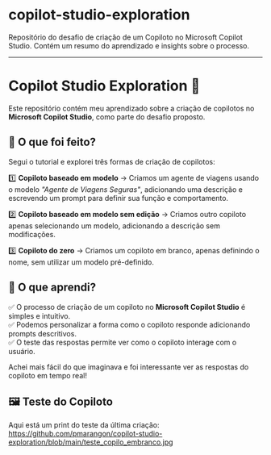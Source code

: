 # copilot-studio-exploration
Repositório do desafio de criação de um Copiloto no Microsoft Copilot Studio. Contém um resumo do aprendizado e insights sobre o processo.


---  

# Copilot Studio Exploration 🚀  

Este repositório contém meu aprendizado sobre a criação de copilotos no **Microsoft Copilot Studio**, como parte do desafio proposto.  

## 📌 O que foi feito?  
Segui o tutorial e explorei três formas de criação de copilotos:  

1️⃣ **Copiloto baseado em modelo** → Criamos um agente de viagens usando o modelo *"Agente de Viagens Seguras"*, adicionando uma descrição e escrevendo um prompt para definir sua função e comportamento.  

2️⃣ **Copiloto baseado em modelo sem edição** → Criamos outro copiloto apenas selecionando um modelo, adicionando a descrição sem modificações.  

3️⃣ **Copiloto do zero** → Criamos um copiloto em branco, apenas definindo o nome, sem utilizar um modelo pré-definido.  

## 📝 O que aprendi?  
✅ O processo de criação de um copiloto no **Microsoft Copilot Studio** é simples e intuitivo.  
✅ Podemos personalizar a forma como o copiloto responde adicionando prompts descritivos.  
✅ O teste das respostas permite ver como o copiloto interage com o usuário.  

Achei mais fácil do que imaginava e foi interessante ver as respostas do copiloto em tempo real!  
## 🖼️ Teste do Copiloto
Aqui está um print do teste da última criação:
https://github.com/pmarangon/copilot-studio-exploration/blob/main/teste_copilo_embranco.jpg



